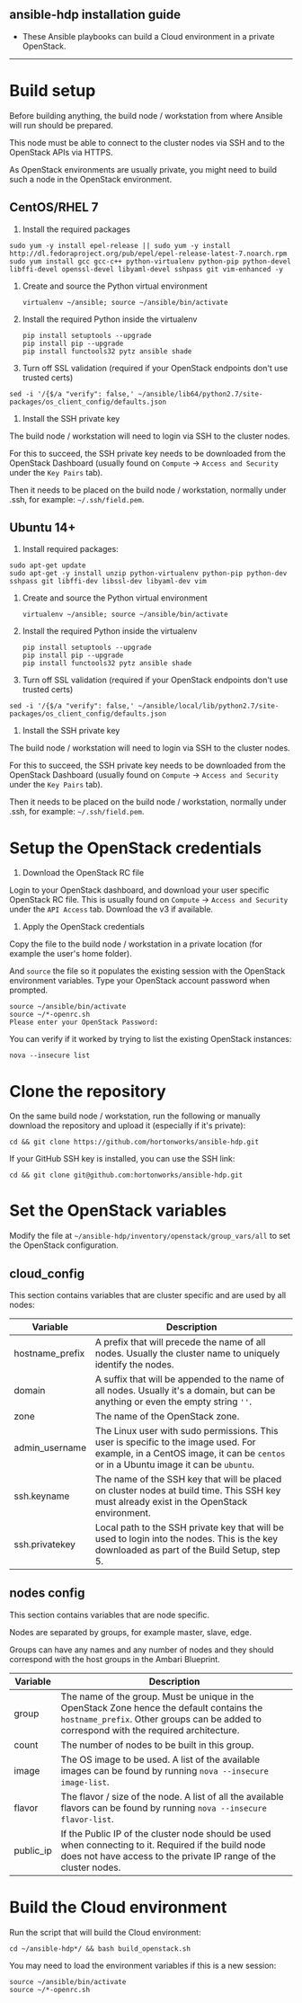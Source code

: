ansible-hdp installation guide
------------------------------

* These Ansible playbooks can build a Cloud environment in a private OpenStack.

---


# Build setup

Before building anything, the build node / workstation from where Ansible will run should be prepared.

This node must be able to connect to the cluster nodes via SSH and to the OpenStack APIs via HTTPS.

As OpenStack environments are usually private, you might need to build such a node in the OpenStack environment.


## CentOS/RHEL 7

1. Install the required packages

  ```
  sudo yum -y install epel-release || sudo yum -y install http://dl.fedoraproject.org/pub/epel/epel-release-latest-7.noarch.rpm
  sudo yum install gcc gcc-c++ python-virtualenv python-pip python-devel libffi-devel openssl-devel libyaml-devel sshpass git vim-enhanced -y
  ```


1. Create and source the Python virtual environment

   ```
   virtualenv ~/ansible; source ~/ansible/bin/activate 
   ```


1. Install the required Python inside the virtualenv

   ```
   pip install setuptools --upgrade
   pip install pip --upgrade   
   pip install functools32 pytz ansible shade
   ```


1. Turn off SSL validation (required if your OpenStack endpoints don't use trusted certs)
  
  ```
  sed -i '/{$/a "verify": false,' ~/ansible/lib64/python2.7/site-packages/os_client_config/defaults.json
  ```


1. Install the SSH private key

  The build node / workstation will need to login via SSH to the cluster nodes.
  
  For this to succeed, the SSH private key needs to be downloaded from the OpenStack Dashboard (usually found on `Compute` -> `Access and Security` under the `Key Pairs` tab).
  
  Then it needs to be placed on the build node / workstation, normally under .ssh, for example: `~/.ssh/field.pem`.


## Ubuntu 14+

1. Install required packages:

  ```
  sudo apt-get update
  sudo apt-get -y install unzip python-virtualenv python-pip python-dev sshpass git libffi-dev libssl-dev libyaml-dev vim
  ```


1. Create and source the Python virtual environment

   ```
   virtualenv ~/ansible; source ~/ansible/bin/activate  
   ```


1. Install the required Python inside the virtualenv

   ```
   pip install setuptools --upgrade
   pip install pip --upgrade
   pip install functools32 pytz ansible shade
   ```


1. Turn off SSL validation (required if your OpenStack endpoints don't use trusted certs)
  
  ```
  sed -i '/{$/a "verify": false,' ~/ansible/local/lib/python2.7/site-packages/os_client_config/defaults.json
  ```


1. Install the SSH private key

  The build node / workstation will need to login via SSH to the cluster nodes.
  
  For this to succeed, the SSH private key needs to be downloaded from the OpenStack Dashboard (usually found on `Compute` -> `Access and Security` under the `Key Pairs` tab).
  
  Then it needs to be placed on the build node / workstation, normally under .ssh, for example: `~/.ssh/field.pem`.


# Setup the OpenStack credentials

1. Download the OpenStack RC file

  Login to your OpenStack dashboard, and download your user specific OpenStack RC file.
  This is usually found on `Compute` -> `Access and Security` under the `API Access` tab. Download the v3 if available.


1. Apply the OpenStack credentials

  Copy the file to the build node / workstation in a private location (for example the user's home folder).

  And `source` the file so it populates the existing session with the OpenStack environment variables.
  Type your OpenStack account password when prompted.

  ```
  source ~/ansible/bin/activate
  source ~/*-openrc.sh
  Please enter your OpenStack Password: 
  ```

  You can verify if it worked by trying to list the existing OpenStack instances:
  ```
  nova --insecure list
  ```


# Clone the repository

On the same build node / workstation, run the following or manually download the repository and upload it (especially if it's private):

```
cd && git clone https://github.com/hortonworks/ansible-hdp.git
```

If your GitHub SSH key is installed, you can use the SSH link:

```
cd && git clone git@github.com:hortonworks/ansible-hdp.git
```


# Set the OpenStack variables

Modify the file at `~/ansible-hdp/inventory/openstack/group_vars/all` to set the OpenStack configuration.


## cloud_config
This section contains variables that are cluster specific and are used by all nodes:

| Variable        | Description                                                                                                |
| --------------- | ---------------------------------------------------------------------------------------------------------- |
| hostname_prefix | A prefix that will precede the name of all nodes. Usually the cluster name to uniquely identify the nodes. |
| domain          | A suffix that will be appended to the name of all nodes. Usually it's a domain, but can be anything or even the empty string `''`. |
| zone            | The name of the OpenStack zone.                         |
| admin_username  | The Linux user with sudo permissions. This user is specific to the image used. For example, in a CentOS image, it can be `centos` or in a Ubuntu image it can be `ubuntu`. |
| ssh.keyname     | The name of the SSH key that will be placed on cluster nodes at build time. This SSH key must already exist in the OpenStack environment. |
| ssh.privatekey  | Local path to the SSH private key that will be used to login into the nodes. This is the key downloaded as part of the Build Setup, step 5. |


## nodes config

This section contains variables that are node specific.

Nodes are separated by groups, for example master, slave, edge.

Groups can have any names and any number of nodes and they should correspond with the host groups in the Ambari Blueprint.


| Variable        | Description                                                               |
| --------------- | ------------------------------------------------------------------------- |
| group           | The name of the group. Must be unique in the OpenStack Zone hence the default contains the `hostname_prefix`. Other groups can be added to correspond with the required architecture. |
| count           | The number of nodes to be built in this group. |
| image           | The OS image to be used. A list of the available images can be found by running `nova --insecure image-list`. |
| flavor          | The flavor / size of the node. A list of all the available flavors can be found by running `nova --insecure flavor-list`. |                                                      |
| public_ip       | If the Public IP of the cluster node should be used when connecting to it. Required if the build node does not have access to the private IP range of the cluster nodes. |


# Build the Cloud environment

Run the script that will build the Cloud environment:

```
cd ~/ansible-hdp*/ && bash build_openstack.sh
```

You may need to load the environment variables if this is a new session:

```
source ~/ansible/bin/activate
source ~/*-openrc.sh
```
